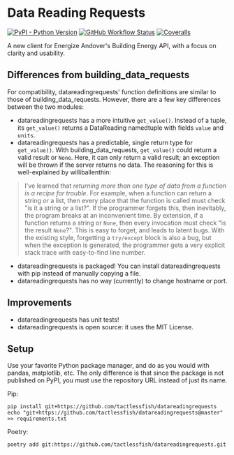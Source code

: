 # Data Reading Requests
[![PyPI - Python Version](https://img.shields.io/pypi/pyversions/datareadingrequests)](https://pypi.org/project/datareadingrequests/)
[![GitHub Workflow Status](https://img.shields.io/github/workflow/status/tactlessfish/datareadingrequests/main)](https://github.com/tactlessfish/datareadingrequests/actions)
[![Coveralls](https://img.shields.io/coveralls/github/tactlessfish/datareadingrequests)](https://coveralls.io/github/tactlessfish/datareadingrequests)

A new client for Energize Andover's Building Energy API, with a focus on clarity and usability.

## Differences from building_data_requests
For compatibility, datareadingrequests' function definitions are similar to those of building_data_requests.
However, there are a few key differences between the two modules:
- datareadingrequests has a more intuitive `get_value()`. 
Instead of a tuple, its `get_value()` returns a DataReading namedtuple with fields `value` and `units`.
- datareadingrequests has a predictable, single return type for `get_value()`.
With building_data_requests, `get_value()` could return a valid result or `None`.
Here, it can only return a valid result; an exception will be thrown if the server returns no data.
The reasoning for this is well-explained by williballenthin:
> I've learned that *returning more than one type of data from a function is a recipe for trouble*.
> For example, when a function can return a string *or* a list,
> then every place that the function is called must check "is it a string or a list?".
> If the programmer forgets this, then inevitably,
> the program breaks at an inconvenient time.
> By extension, if a function returns a string or `None`,
> then every invocation must check "is the result `None`?".
> This is easy to forget, and leads to latent bugs.
> With the existing style, forgetting a `try/except` block is also a bug,
> but when the exception is generated,
> the programmer gets a very explicit stack trace with easy-to-find line number.
- datareadingrequests is packaged!
You can install datareadingrequests with pip instead of manually copying a file.
- datareadingrequests has no way (currently) to change hostname or port.

## Improvements
- datareadingrequests has unit tests!
- datareadingrequests is open source: it uses the MIT License.
  
## Setup
Use your favorite Python package manager, and do as you would with pandas, matplotlib, etc.
The only difference is that since the package is not published on PyPI,
you must use the repository URL instead of just its name.

Pip:
```
pip install git+https://github.com/tactlessfish/datareadingrequests
echo "git+https://github.com/tactlessfish/datareadingrequests@master" >> requirements.txt
```

Poetry:
```
poetry add git:https://github.com/tactlessfish/datareadingrequests.git
```

